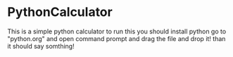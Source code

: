 # PythonCalculator
This is a simple python calculator 
to run this you should install python go to "python.org"
and open command prompt and drag the file and drop it!
than it should say somthing!
